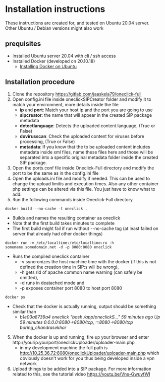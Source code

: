 # Installation instructions
These instructions are created for, and tested on Ubuntu 20.04 server. Other Ubuntu / Debian versions might also work

## prequisites
- Installed Ubuntu server 20.04 with cli / ssh access
- Installed Docker (developed on 20.10.18)
    - [Installing Docker on Ubuntu](https://docs.docker.com/engine/install/ubuntu/)

## Installation procedure
1. Clone the repository https://gitlab.com/jaaskela79/oneclick-full
2. Open config.ini file inside oneclickSIPCreator folder and modify it to match your environment, more details inside the file
    - **ip** and **port**: Match your host ip and the port you are going to use
    - **sipcreator**: the name that will appear in the created SIP package metadata
    - **detectlanguage**: Detects the uploaded content language, (True or False)
    - **dovirusscan**: Check the uploaded content for viruses before processing, (True or False)
    - **metadata**: If you know that the to be uploaded content includes metadata inside xml files, name these files here and those will be separated into a specific original metadata folder inside the created SIP package.
3. Open the ports.conf file inside Oneclick-Full directory and modify the port to be the same as in the config.ini file
4. Open the uploads.ini file and modify if needed. This can be used to change the upload limitis and execution times. Also any other container php settings can be altered via this file. You just have to know what to add.
4. Run the following commands inside Oneclick-Full directory

`docker build --no-cache -t oneclick .` 
- Builds and names the resulting container as oneclick
- Note that the first build takes minutes to complete
- The first build might fail if run without --no-cache tag (at least failed on server that already had other docker things)
    
`docker run -v /etc/localtime:/etc/localtime:ro -h somename.somedomain.net -d -p 8080:8080 oneclick` 
- Runs the compiled oneclick container 
    - -v syncronizes the host machine time with the docker (if this is not defined the creation time in SIP:s   will be wrong), 
    - -h gets rid of apache common name warning (can safely be omitted), 
    - -d runs in deatached mode and 
    - -p exposes container port 8080 to host port 8080

`docker ps`
- Check that the docker is actually running, output should be something similar than 
    - *b1e03a8739a4   oneclick   "bash /app/oneclickS…"   59 minutes ago   Up 59 minutes   0.0.0.0:8080->8080/tcp, :::8080->8080/tcp   boring_chandrasekhar*

5. When the docker is up and running, fire up your browser and enter http://yourip:yourport/oneclickUploader/uploader-main.php 
    - in my development machine the full path is http://10.25.36.72:8080/oneclickUploader/uploader-main.php which obviously doesn't work for you thus being developed inside a vpn network
6. Upload things to be added into a SIP package. For more information related to this, see the tutorial video https://youtu.be/Vns-GwuyfWI
